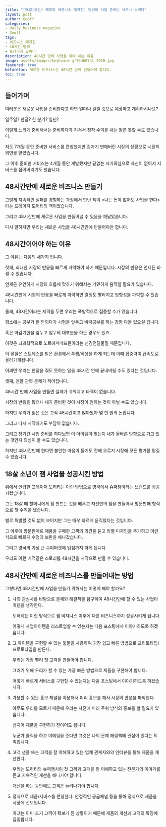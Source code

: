 ```yaml
---
title: "[매일(쓰는) 제프의 비즈니스 메거진] 당신의 사업 준비는 너무나 느리다" 
layout: post
author: Geoff
categories:
- daily business magazine
- Geoff
tags:
- 비즈니스 메거진
- 48시간 탐색
- 프레이저 도허티
description: 48시간 만에 사업을 해야 하는 이유
image: assets/images/keyboard-gf19db87a1_1920.jpg
featured: true
beforetoc: 새로운 비즈니스는 48시간 만에 만들어야 합니다.
toc: true
---
```


## 들어가며
여러분은 새로운 사업을 준비한다고 하면 얼마나 걸릴 것으로 예상하고 계획하시나요?

일주일? 한달? 한 분기? 일년?

이렇게 느리게 준비해서는 준비하다가 지쳐서 정작 수익을 내는 일은 못할 수도 있습니다. 

저도 7개월 동안 준비한 서비스를 런칭했지만 갑자기 변해버린 시장의 상황으로 시장의 외면을 받았습니다. 

그 이후 준비한 서비스는 4개월 동안 개발했지만 끝없는 자기의심으로 자신이 없어서 서비스를 접어버리기도 했습니다.


## 48시간만에 새로운 비즈니스 만들기
그렇게 지속적인 실패를 경험하는 과정에서 만난 책이 &lt;나는 돈이 없어도 사업을 한다&gt;라는 프레이저 도허티의 책이었습니다. 

그리고 48시간만에 새로운 사업을 만들어낼 수 있음을 깨달았습니다. 

다시 말하자면 우리는 새로운 사업을 48시간안에 만들어야만 합니다.

## 48시간이어야 하는 이유
그 이유는 다음의 세가지 입니다. 

첫째,  최대한 시장의 반응을 빠르게 파악해야 하기 때문입니다. 
시장의 반응은 언제든 바뀔 수 있습니다. 

언제든 유연하게 시장의 흐름에 맞추기 위해서는 기민하게 움직일 필요가 있습니다. 

48시간안에 시장의 반응을 빠르게 파악하면 결정도 빨라지고 방향성을 파악할 수 있습니다.

둘째, 48시간이라는 제약을 두면 우리는 폭발적으로 집중할 수가 있습니다.

 평소에는 공부가 잘 안되다가 시험을 앞두고 벼락공부를 하는 경험 다들 있으실 겁니다. 
 
 혹은 마감기한을 앞두고 업무의 대부분을 하는 경우도 있죠. 
 
 이것은 뇌과학적으로 노르에피네프린이라는 신경전달물질 때문입니다. 
 
 이 물질은 스트레스를 받은 환경에서 투쟁/작용을 하게 되는데 이때 집중력이 급속도로 올라가게됩니다. 
 
 어쩌면 우리는 한달을 줘도 못하는 일을 48시간 안에 끝내버릴 수도 있다는 것입니다.

셋째, 멘탈 관련 문제가 적어집니다. 

48시간 만에 사업을 만들면 실패가 쉬워지고 타격이 없습니다. 

시장의 반응을 봤더니 내가 준비한 것이 시장이 원하는 것이 아닐 수도 있습니다. 

하지만 우리가 잃은 것은 고작 48시간이고 많아봤자 몇 만 원의 돈입니다.

그리고 다시 시작하기도 부담이 없습니다.

그리고 장기간 사업 준비를 하다보면 이 아이템이 맞는지 내가 올바른 방향으로 가고 있는 것인지 의심이 들 수도 있습니다. 

하지만 48시간만에 한다면 불안한 마음이 들기도 전에 오로지 시장에 모든 평가를 맡길 수 있습니다.

## 18살 소년이 잼 사업을 성공시킨 방법
위에서 언급한 프레이저 도허티는 이런 방법으로 영국에서 슈퍼잼이라는 브랜드를 성공시켰습니다. 

그는 18살 때 할머니에게 잼 만드는 것을 배우고 자신만의 잼을 만들어서 방문판매 형식으로 첫 수익을 냈습니다. 

별로 특별할 것도 없어 보이지만 그는 매우 빠르게 움직였다는 것입니다. 

그 이후에 방문판매로 제품을 구매한 고객의 의견을 듣고 라벨 디자인을 추가하고 이런 식으로 빠르게 수정과 보완을 해나갔습니다. 

그리고 영국의 가장 큰 수퍼마켓에 입점까지 하게 됩니다. 

우리도 이런 기적같은 스토리를 48시간을 시작으로 만들 수 있습니다.

## 48시간만에 새로운 비즈니스를 만들어내는 방법
그렇다면 48시간만에 사업을 만들기 위해서는 어떻게 해야 할까요?

1. 나의 관심사를 바탕으로 문제와 해결책을 탐구하여 48시간만에 할 수 있는 사업아이템을 생각한다. 
   
   도허티는 이런 방식으로 잼 비지니스 이후에 다른 비즈니스까지 성공시키게 됩니다. 
   
   어떻게 사업아이템을 리스트업할 수 있는지는 다음 포스팅에서 이야기하도록 하겠습니다.

2. 그 아이템을 구현할 수 있는 툴들을 사용하여 가장 쉽고 빠른 방법으로 프리토타입/프로토타입을 만든다. 
    
   우리는 가장 빨리 첫 고객을 만들어야 합니다. 
   
   그러기 위해 우리가 할 수 있는 가장 빠른 방법으로 제품을 구현해야 합니다. 
   
   어떻게 빠르게 서비스를 구현할 수 있는지는 다음 포스팅에서 이야기하도록 하겠습니다.
   
3. 가용할 수 있는 홍보 체널을 이용해서 미리 홍보를 해서 시장의 반응을 파악한다. 
   
   아무도 우리를 모르기 때문에 우리는 사전에 미리 푸쉬 방식의 홍보를 할 필요가 있습니다. 
   
   심지어 제품을 구현하기 전이어도 됩니다. 
   
   누군가 클릭을 하고 이메일을 준다면 그것은 나의 문제 해결책에 관심이 있다는 의미입니다.

4. 고객 샘플 또는 고객을 잘 이해하고 있는 업계 관계자와의 인터뷰를 통해 제품을 개선한다. 
   
   우리는 도허티의 슈퍼잼처럼 첫 고객과 고객을 잘 이해하고 있는 전문가의 이야기를 듣고 지속적인 개선을 해나가야 합니다. 
   
   개선을 하는 동안에도 고객은 늘려나가야 합니다.

5. 정식으로 제품/서비스를 런칭한다. 
   안정적인 공급체널 등을 통해 정식으로 제품을 시장에 선보입니다. 
   
   이떄는 이미 초기 고객이 확보가 된 상황이기 때문에 제품의 개선과 고객의 확장에 집중합니다.
